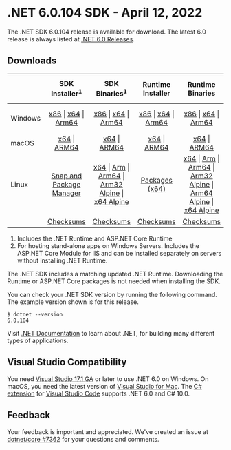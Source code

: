 # .NET 6.0.104 SDK - April 12, 2022

The .NET SDK 6.0.104 release is available for download. The latest 6.0 release is always listed at [.NET 6.0 Releases](../README.md).

## Downloads

|           | SDK Installer<sup>1</sup>                        | SDK Binaries<sup>1</sup>                 | Runtime Installer                                        | Runtime Binaries                                 | ASP.NET Core Runtime           |Windows Desktop Runtime          |
| --------- | :------------------------------------------:     | :----------------------:                 | :---------------------------:                            | :-------------------------:                      | :-----------------:            | :-----------------:            |
| Windows   | [x86][dotnet-sdk-win-x86.exe] \| [x64][dotnet-sdk-win-x64.exe] \| [Arm64][dotnet-sdk-win-arm64.exe] | [x86][dotnet-sdk-win-x86.zip] \| [x64][dotnet-sdk-win-x64.zip] \|  [Arm64][dotnet-sdk-win-arm64.zip] | [x86][dotnet-runtime-win-x86.exe] \| [x64][dotnet-runtime-win-x64.exe] \| [Arm64][dotnet-runtime-win-arm64.exe] | [x86][dotnet-runtime-win-x86.zip] \| [x64][dotnet-runtime-win-x64.zip] \| [Arm64][dotnet-runtime-win-arm64.zip] | [x86][aspnetcore-runtime-win-x86.exe] \| [x64][aspnetcore-runtime-win-x64.exe] \|<br/> [Hosting Bundle][dotnet-hosting-win.exe]<sup>2</sup> | [x86][windowsdesktop-runtime-win-x86.exe] \| [x64][windowsdesktop-runtime-win-x64.exe] \| [Arm64][windowsdesktop-runtime-win-arm64.exe] |
| macOS     | [x64][dotnet-sdk-osx-x64.pkg] \| [ARM64][dotnet-sdk-osx-arm64.pkg] | [x64][dotnet-sdk-osx-x64.tar.gz] \| [ARM64][dotnet-sdk-osx-arm64.tar.gz]  | [x64][dotnet-runtime-osx-x64.pkg] \| [ARM64][dotnet-runtime-osx-arm64.pkg] | [x64][dotnet-runtime-osx-x64.tar.gz] \| [ARM64][dotnet-runtime-osx-arm64.tar.gz]| [x64][aspnetcore-runtime-osx-x64.tar.gz] \| [ARM64][aspnetcore-runtime-osx-arm64.tar.gz] | - |<sup>1</sup>
| Linux     |  [Snap and Package Manager](../install-linux.md)  | [x64][dotnet-sdk-linux-x64.tar.gz] \| [Arm][dotnet-sdk-linux-arm.tar.gz]  \| [Arm64][dotnet-sdk-linux-arm64.tar.gz] \| [Arm32 Alpine][dotnet-sdk-linux-musl-arm.tar.gz]  \| [x64 Alpine][dotnet-sdk-linux-musl-x64.tar.gz] | [Packages (x64)][linux-packages] | [x64][dotnet-runtime-linux-x64.tar.gz] \| [Arm][dotnet-runtime-linux-arm.tar.gz] \| [Arm64][dotnet-runtime-linux-arm64.tar.gz] \| [Arm32 Alpine][dotnet-runtime-linux-musl-arm.tar.gz] \| [Arm64 Alpine][dotnet-runtime-linux-musl-arm64.tar.gz] \| [x64 Alpine][dotnet-runtime-linux-musl-x64.tar.gz]  | [x64][aspnetcore-runtime-linux-x64.tar.gz]<sup>1</sup>  \| [Arm][aspnetcore-runtime-linux-arm.tar.gz]<sup>1</sup> \| [Arm64][aspnetcore-runtime-linux-arm64.tar.gz]<sup>1</sup> \| [x64 Alpine][aspnetcore-runtime-linux-musl-x64.tar.gz] | - | <sup>1</sup> |
|  | [Checksums][checksums-sdk]                             | [Checksums][checksums-sdk]                                      | [Checksums][checksums-runtime]                             | [Checksums][checksums-runtime]  | [Checksums][checksums-runtime]  | [Checksums][checksums-runtime]



1. Includes the .NET Runtime and ASP.NET Core Runtime
2. For hosting stand-alone apps on Windows Servers. Includes the ASP.NET Core Module for IIS and can be installed separately on servers without installing .NET Runtime.


The .NET SDK includes a matching updated .NET Runtime. Downloading the Runtime or ASP.NET Core packages is not needed when installing the SDK.

You can check your .NET SDK version by running the following command. The example version shown is for this release.

```console
$ dotnet --version
6.0.104
```
Visit [.NET Documentation](https://learn.microsoft.com/dotnet/core/) to learn about .NET, for building many different types of applications.

## Visual Studio Compatibility

You need [Visual Studio 17.1 GA](https://visualstudio.microsoft.com) or later to use .NET 6.0 on Windows. On macOS, you need the latest version of [Visual Studio for Mac](https://visualstudio.microsoft.com/vs/mac/). The [C# extension](https://code.visualstudio.com/docs/languages/dotnet) for [Visual Studio Code](https://code.visualstudio.com/) supports .NET 6.0 and C# 10.0.

## Feedback

Your feedback is important and appreciated. We've created an issue at [dotnet/core #7362](https://github.com/dotnet/core/issues/7362) for your questions and comments.


[blob-runtime]: https://builds.dotnet.microsoft.com/dotnet/Runtime/
[blob-sdk]: https://builds.dotnet.microsoft.com/dotnet/Sdk/
[release-notes]: 6.0.104.md

[checksums-runtime]: https://builds.dotnet.microsoft.com/dotnet/checksums/6.0.4-sha.txt
[checksums-sdk]: https://builds.dotnet.microsoft.com/dotnet/checksums/6.0.4-sha.txt

[linux-install]: https://learn.microsoft.com/dotnet/core/install/linux

[dotnet-blog]:  https://devblogs.microsoft.com/dotnet/april-2022-updates/
[aspnet-blog]: https://devblogs.microsoft.com/dotnet/announcing-asp-net-core-in-net-6/
[maui-blog]: https://devblogs.microsoft.com/dotnet/update-on-dotnet-maui/
[linux-packages]: ../install-linux.md


[//]: # ( Runtime 6.0.4)
[dotnet-runtime-linux-arm.tar.gz]: https://download.visualstudio.microsoft.com/download/pr/f8e1ab66-58f7-4ebb-a9bb-9decfa03501f/88e1fb49af6f75dc54c23383162409c5/dotnet-runtime-6.0.4-linux-arm.tar.gz
[dotnet-runtime-linux-arm64.tar.gz]: https://download.visualstudio.microsoft.com/download/pr/3641affa-8bb0-486f-93d9-68adff4f4af7/1e3df9fb86cba7299b9e575233975734/dotnet-runtime-6.0.4-linux-arm64.tar.gz
[dotnet-runtime-linux-musl-arm.tar.gz]: https://download.visualstudio.microsoft.com/download/pr/ec900704-fb9b-4ba0-bf95-fa3cac970bee/7e8ebe143617abc7621d1d5d0f4c9cb7/dotnet-runtime-6.0.4-linux-musl-arm.tar.gz
[dotnet-runtime-linux-musl-arm64.tar.gz]: https://download.visualstudio.microsoft.com/download/pr/98f2e4c8-0c2f-4947-9c30-61b9889defb1/171f63510ed9b52502f23cc057a85dc8/dotnet-runtime-6.0.4-linux-musl-arm64.tar.gz
[dotnet-runtime-linux-musl-x64.tar.gz]: https://download.visualstudio.microsoft.com/download/pr/ef010dec-9dcd-49a7-89a9-e97931a112ac/bef96075e3d70b1365bd0e82634e79e0/dotnet-runtime-6.0.4-linux-musl-x64.tar.gz
[dotnet-runtime-linux-x64.tar.gz]: https://download.visualstudio.microsoft.com/download/pr/5b08d331-15ac-4a53-82a5-522fa45b1b99/65ae300dd160ae0b88b91dd78834ce3e/dotnet-runtime-6.0.4-linux-x64.tar.gz
[dotnet-runtime-osx-arm64.pkg]: https://download.visualstudio.microsoft.com/download/pr/4b98b2d3-65ff-48c1-b331-05c12505aef9/fc6a053dc379a1a6e0f8b0588e4cb342/dotnet-runtime-6.0.4-osx-arm64.pkg
[dotnet-runtime-osx-arm64.tar.gz]: https://download.visualstudio.microsoft.com/download/pr/dd2f6b72-bf47-4ae5-8a3d-4d394569cc34/87d408439ac5feffe2abf622dbfa5084/dotnet-runtime-6.0.4-osx-arm64.tar.gz
[dotnet-runtime-osx-x64.pkg]: https://download.visualstudio.microsoft.com/download/pr/c8651729-bbc6-479a-b70f-f333895eb8ff/c15a3715673c4a981804197333d6e708/dotnet-runtime-6.0.4-osx-x64.pkg
[dotnet-runtime-osx-x64.tar.gz]: https://download.visualstudio.microsoft.com/download/pr/c0bc0428-852d-4884-b536-3d0969a400ba/fe0a9a221c3e665e88b7020633f2cf8e/dotnet-runtime-6.0.4-osx-x64.tar.gz
[dotnet-runtime-win-arm64.exe]: https://download.visualstudio.microsoft.com/download/pr/8b70fab9-94d4-411d-a9ae-fd1654c3e9a5/19b815cc88a13e016413bfc923e3136f/dotnet-runtime-6.0.4-win-arm64.exe
[dotnet-runtime-win-arm64.zip]: https://download.visualstudio.microsoft.com/download/pr/961cd054-57ad-4608-97ab-8a390833f452/f203e4c76b1f1e9035f44fd1d11d9fbd/dotnet-runtime-6.0.4-win-arm64.zip
[dotnet-runtime-win-x64.exe]: https://download.visualstudio.microsoft.com/download/pr/2e97f1f0-f321-4baf-8d02-0be5f08afc4e/2a011c8f9b2792e17d363a21c0ed8fdc/dotnet-runtime-6.0.4-win-x64.exe
[dotnet-runtime-win-x64.zip]: https://download.visualstudio.microsoft.com/download/pr/3feaabc7-1786-4012-8e00-d664f00581e9/8d9b529256502637663ddd4048de04dc/dotnet-runtime-6.0.4-win-x64.zip
[dotnet-runtime-win-x86.exe]: https://download.visualstudio.microsoft.com/download/pr/08e41641-f1b4-47b4-9ed9-c8672614f093/ea66a30f9f8ac7320ea0d7f6e4d5d2d9/dotnet-runtime-6.0.4-win-x86.exe
[dotnet-runtime-win-x86.zip]: https://download.visualstudio.microsoft.com/download/pr/4092dc2d-ca5f-4586-b405-d369e99dae2e/abdad72f78700ed1e79d4d2f107e82e3/dotnet-runtime-6.0.4-win-x86.zip

[//]: # ( WindowsDesktop 6.0.4)
[windowsdesktop-runtime-win-arm64.exe]: https://download.visualstudio.microsoft.com/download/pr/e49c1c5d-af86-4ec1-9cc9-fa6a9d3ace94/98fe87ae72e3e79a3efd82d07e59d1a3/windowsdesktop-runtime-6.0.4-win-arm64.exe
[windowsdesktop-runtime-win-arm64.zip]: https://download.visualstudio.microsoft.com/download/pr/23e356e1-2dae-45e1-a364-77a5f4b99542/e51895561b6c10ee49394b63bc5ab756/windowsdesktop-runtime-6.0.4-win-arm64.zip
[windowsdesktop-runtime-win-x64.exe]: https://download.visualstudio.microsoft.com/download/pr/f13d7b5c-608f-432b-b7ec-8fe84f4030a1/5e06998f9ce23c620b9d6bac2dae6c1d/windowsdesktop-runtime-6.0.4-win-x64.exe
[windowsdesktop-runtime-win-x64.zip]: https://download.visualstudio.microsoft.com/download/pr/4d8f03e3-006c-4e34-8b27-cfd7d23bc47b/41a08c2b0314163cd4dbb9995826698b/windowsdesktop-runtime-6.0.4-win-x64.zip
[windowsdesktop-runtime-win-x86.exe]: https://download.visualstudio.microsoft.com/download/pr/05b30243-5cd2-48c3-a9bb-6ac83d7d481b/03a25aecb5cf4ba53c8b9cf5194e3c86/windowsdesktop-runtime-6.0.4-win-x86.exe
[windowsdesktop-runtime-win-x86.zip]: https://download.visualstudio.microsoft.com/download/pr/aa7baa92-26eb-45ee-9ac1-b41b475a328b/aadd9fb2a741ffcf44be8444be4ffa20/windowsdesktop-runtime-6.0.4-win-x86.zip

[//]: # ( ASP 6.0.4)
[aspnetcore-runtime-linux-arm.tar.gz]: https://download.visualstudio.microsoft.com/download/pr/adc5bbf5-6cf6-4da6-be27-60de0b8739e5/fecb289bd70834203f2397c18c82bbde/aspnetcore-runtime-6.0.4-linux-arm.tar.gz
[aspnetcore-runtime-linux-arm64.tar.gz]: https://download.visualstudio.microsoft.com/download/pr/ba1662bf-50e6-451a-957f-0d55bc6e5713/921fe0e68428ac47c098e97418d3126a/aspnetcore-runtime-6.0.4-linux-arm64.tar.gz
[aspnetcore-runtime-linux-musl-arm.tar.gz]: https://download.visualstudio.microsoft.com/download/pr/2377b5d7-2ad4-4caa-a7c5-68ea1f45077d/474cde13b117bcfc72a06c797731bfc8/aspnetcore-runtime-6.0.4-linux-musl-arm.tar.gz
[aspnetcore-runtime-linux-musl-arm64.tar.gz]: https://download.visualstudio.microsoft.com/download/pr/eabef5ee-95df-4348-ad1e-964c79d3a1b3/5b66dbe250bbf3c22d9d6f3644cb4ab0/aspnetcore-runtime-6.0.4-linux-musl-arm64.tar.gz
[aspnetcore-runtime-linux-musl-x64.tar.gz]: https://download.visualstudio.microsoft.com/download/pr/22f9a98b-2b90-4f38-9760-cfa5a262e62f/91ea70c8f5868bfe93c03122be2f365b/aspnetcore-runtime-6.0.4-linux-musl-x64.tar.gz
[aspnetcore-runtime-linux-x64.tar.gz]: https://download.visualstudio.microsoft.com/download/pr/de3f6658-5d5b-4986-aeb1-7efdf5818437/7df572051df15117a0f52be1b79e1823/aspnetcore-runtime-6.0.4-linux-x64.tar.gz
[aspnetcore-runtime-osx-arm64.tar.gz]: https://download.visualstudio.microsoft.com/download/pr/d7b60e75-6901-4f68-8943-ce32cadeaf29/f14e40b3e9a69cbd79d47375b16a76e7/aspnetcore-runtime-6.0.4-osx-arm64.tar.gz
[aspnetcore-runtime-osx-x64.tar.gz]: https://download.visualstudio.microsoft.com/download/pr/b39aa0b4-27e2-4fce-bf36-fb6d46f89e5e/6b8ca3b4c7026db460df1d49f5366f1b/aspnetcore-runtime-6.0.4-osx-x64.tar.gz
[aspnetcore-runtime-win-arm64.zip]: https://download.visualstudio.microsoft.com/download/pr/bbab6b5f-e700-4de5-afef-e3eaca140c71/74e48a4de85af3451d32306af8ab9acd/aspnetcore-runtime-6.0.4-win-arm64.zip
[aspnetcore-runtime-win-x64.exe]: https://download.visualstudio.microsoft.com/download/pr/2162932c-987a-4de8-ae2a-f7d327bb39a8/97fe1cb950c2bccf44b7c3fe6aa45b53/aspnetcore-runtime-6.0.4-win-x64.exe
[aspnetcore-runtime-win-x64.zip]: https://download.visualstudio.microsoft.com/download/pr/bfbc4558-f639-4209-a9bb-f3e9591a4e0b/696b30897550c521b07487b1ddbe67ab/aspnetcore-runtime-6.0.4-win-x64.zip
[aspnetcore-runtime-win-x86.exe]: https://download.visualstudio.microsoft.com/download/pr/c2093d31-b27e-4876-891c-750247cf1faa/33b9191b128a1d33671549972403994e/aspnetcore-runtime-6.0.4-win-x86.exe
[aspnetcore-runtime-win-x86.zip]: https://download.visualstudio.microsoft.com/download/pr/ce0116e7-fea3-4878-ba71-0b21d79ec974/841e36107efc39704f07786fa06d4bec/aspnetcore-runtime-6.0.4-win-x86.zip
[dotnet-hosting-win.exe]: https://download.visualstudio.microsoft.com/download/pr/0c2039d2-0072-43a8-bb20-766b9a91d001/0e2288a2f07743e63778416b2367bb88/dotnet-hosting-6.0.4-win.exe

[//]: # ( SDK 6.0.104)
[dotnet-sdk-linux-arm.tar.gz]: https://download.visualstudio.microsoft.com/download/pr/4a905b9c-e97e-4ab6-a258-d9dd9d41564f/af30654ab6af793527e9652dfa29c817/dotnet-sdk-6.0.104-linux-arm.tar.gz
[dotnet-sdk-linux-arm64.tar.gz]: https://download.visualstudio.microsoft.com/download/pr/e61cf583-1e44-4ac5-a04f-5b59fda42ea7/df3853bb318af131f7eafa61f2b839b8/dotnet-sdk-6.0.104-linux-arm64.tar.gz
[dotnet-sdk-linux-musl-arm.tar.gz]: https://download.visualstudio.microsoft.com/download/pr/64a09954-2eb4-4f2a-ad0c-2ca1861bcddd/ffbb392b7cc637b7137cf4811e32c98f/dotnet-sdk-6.0.104-linux-musl-arm.tar.gz
[dotnet-sdk-linux-musl-arm64.tar.gz]: https://download.visualstudio.microsoft.com/download/pr/699641a9-c470-44d0-ad3a-bb16839d9f38/a0f85ca1f1bfde32f87523bdd4640e41/dotnet-sdk-6.0.104-linux-musl-arm64.tar.gz
[dotnet-sdk-linux-musl-x64.tar.gz]: https://download.visualstudio.microsoft.com/download/pr/b5d20556-e7b6-4503-987e-2c6d12ebec9a/91415f50a1a9907b0c789bbbd0813457/dotnet-sdk-6.0.104-linux-musl-x64.tar.gz
[dotnet-sdk-linux-x64.tar.gz]: https://download.visualstudio.microsoft.com/download/pr/ecbf40a3-ec68-4d08-9240-17b8530731bf/56aed66e46a72269c29bc3cc0f94ffc8/dotnet-sdk-6.0.104-linux-x64.tar.gz
[dotnet-sdk-osx-arm64.pkg]: https://download.visualstudio.microsoft.com/download/pr/93e7fdef-f470-4968-9d6e-f00fe3e7afc9/a25dfa745775dee6123631180605144b/dotnet-sdk-6.0.104-osx-arm64.pkg
[dotnet-sdk-osx-arm64.tar.gz]: https://download.visualstudio.microsoft.com/download/pr/dfa285bb-c9a5-4851-aa45-903c9bb2af30/7da78a91020a575f4c890a76e263be80/dotnet-sdk-6.0.104-osx-arm64.tar.gz
[dotnet-sdk-osx-x64.pkg]: https://download.visualstudio.microsoft.com/download/pr/36a4d09e-4b2a-478c-95aa-cdfb40e6a866/420b9c6d8a7652c7c3afaed7a29e5a36/dotnet-sdk-6.0.104-osx-x64.pkg
[dotnet-sdk-osx-x64.tar.gz]: https://download.visualstudio.microsoft.com/download/pr/9a853d27-35f0-4ba1-a2bb-7ecbce80c673/455659ed821e111f9661e29add209dc8/dotnet-sdk-6.0.104-osx-x64.tar.gz
[dotnet-sdk-win-arm64.exe]: https://download.visualstudio.microsoft.com/download/pr/5e7d33dd-8640-471a-ad9f-6562e669cc7e/b8f88c002dba0f1b07518cd5727aa02e/dotnet-sdk-6.0.104-win-arm64.exe
[dotnet-sdk-win-arm64.zip]: https://download.visualstudio.microsoft.com/download/pr/2ea5569d-7f69-47ff-a78a-0d939bed3ecd/a6bb2f7efd54b0b6f1534add3b9efe8f/dotnet-sdk-6.0.104-win-arm64.zip
[dotnet-sdk-win-x64.exe]: https://download.visualstudio.microsoft.com/download/pr/952fcf6e-93af-4ce8-901f-e6e961338a5f/95f0eba1123c1a2b857fc86400f28b33/dotnet-sdk-6.0.104-win-x64.exe
[dotnet-sdk-win-x64.zip]: https://download.visualstudio.microsoft.com/download/pr/a8cf0f37-af29-443a-bcc5-a6b37a0fe815/0589392693239eed5401b6f1f42de62d/dotnet-sdk-6.0.104-win-x64.zip
[dotnet-sdk-win-x86.exe]: https://download.visualstudio.microsoft.com/download/pr/092088b7-b5fc-45c7-9b1e-b41120933c7e/d236517cf35aca37c76667934bbfc4d9/dotnet-sdk-6.0.104-win-x86.exe
[dotnet-sdk-win-x86.zip]: https://download.visualstudio.microsoft.com/download/pr/5b0ce655-137d-4a71-aaca-097a04064e4e/ee50768c986ff8fa535e4c21de3e1544/dotnet-sdk-6.0.104-win-x86.zip
